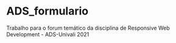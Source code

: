 # ADS_formulario
Trabalho para o forum temático da disciplina de Responsive Web Development - ADS-Univali 2021
